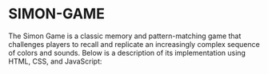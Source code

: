 # SIMON-GAME
The Simon Game is a classic memory and pattern-matching game that challenges players to recall and replicate an increasingly complex sequence of colors and sounds. Below is a description of its implementation using HTML, CSS, and JavaScript:

